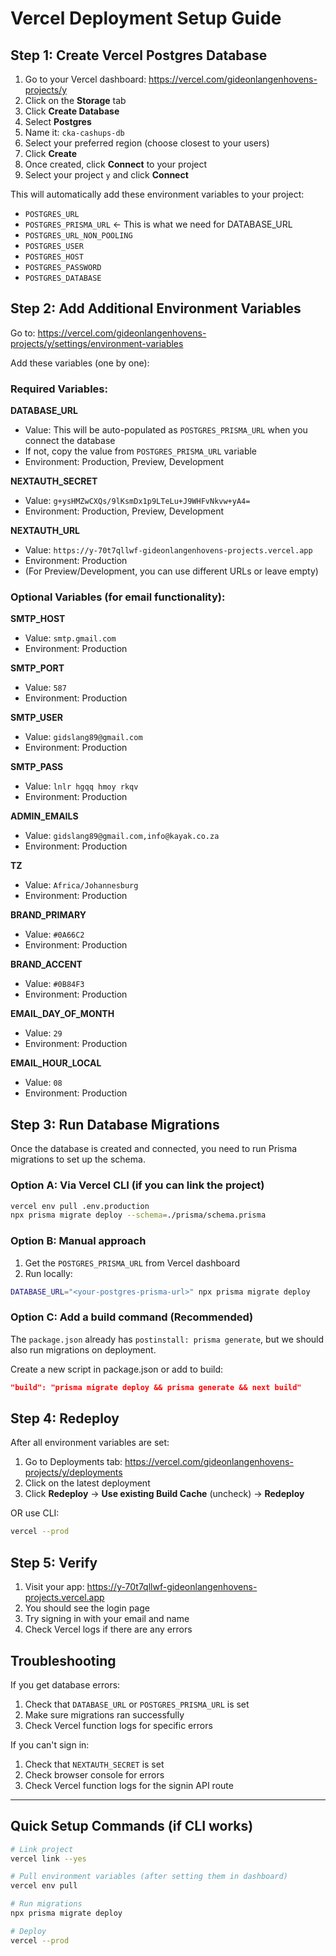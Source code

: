 # Vercel Deployment Setup Guide

## Step 1: Create Vercel Postgres Database

1. Go to your Vercel dashboard: https://vercel.com/gideonlangenhovens-projects/y
2. Click on the **Storage** tab
3. Click **Create Database**
4. Select **Postgres**
5. Name it: `cka-cashups-db`
6. Select your preferred region (choose closest to your users)
7. Click **Create**
8. Once created, click **Connect** to your project
9. Select your project `y` and click **Connect**

This will automatically add these environment variables to your project:
- `POSTGRES_URL`
- `POSTGRES_PRISMA_URL` ← This is what we need for DATABASE_URL
- `POSTGRES_URL_NON_POOLING`
- `POSTGRES_USER`
- `POSTGRES_HOST`
- `POSTGRES_PASSWORD`
- `POSTGRES_DATABASE`

## Step 2: Add Additional Environment Variables

Go to: https://vercel.com/gideonlangenhovens-projects/y/settings/environment-variables

Add these variables (one by one):

### Required Variables:

**DATABASE_URL**
- Value: This will be auto-populated as `POSTGRES_PRISMA_URL` when you connect the database
- If not, copy the value from `POSTGRES_PRISMA_URL` variable
- Environment: Production, Preview, Development

**NEXTAUTH_SECRET**
- Value: `g+ysHMZwCXQs/9lKsmDx1p9LTeLu+J9WHFvNkvw+yA4=`
- Environment: Production, Preview, Development

**NEXTAUTH_URL**
- Value: `https://y-70t7qllwf-gideonlangenhovens-projects.vercel.app`
- Environment: Production
- (For Preview/Development, you can use different URLs or leave empty)

### Optional Variables (for email functionality):

**SMTP_HOST**
- Value: `smtp.gmail.com`
- Environment: Production

**SMTP_PORT**
- Value: `587`
- Environment: Production

**SMTP_USER**
- Value: `gidslang89@gmail.com`
- Environment: Production

**SMTP_PASS**
- Value: `lnlr hgqq hmoy rkqv`
- Environment: Production

**ADMIN_EMAILS**
- Value: `gidslang89@gmail.com,info@kayak.co.za`
- Environment: Production

**TZ**
- Value: `Africa/Johannesburg`
- Environment: Production

**BRAND_PRIMARY**
- Value: `#0A66C2`
- Environment: Production

**BRAND_ACCENT**
- Value: `#0B84F3`
- Environment: Production

**EMAIL_DAY_OF_MONTH**
- Value: `29`
- Environment: Production

**EMAIL_HOUR_LOCAL**
- Value: `08`
- Environment: Production

## Step 3: Run Database Migrations

Once the database is created and connected, you need to run Prisma migrations to set up the schema.

### Option A: Via Vercel CLI (if you can link the project)
```bash
vercel env pull .env.production
npx prisma migrate deploy --schema=./prisma/schema.prisma
```

### Option B: Manual approach
1. Get the `POSTGRES_PRISMA_URL` from Vercel dashboard
2. Run locally:
```bash
DATABASE_URL="<your-postgres-prisma-url>" npx prisma migrate deploy
```

### Option C: Add a build command (Recommended)
The `package.json` already has `postinstall: prisma generate`, but we should also run migrations on deployment.

Create a new script in package.json or add to build:
```json
"build": "prisma migrate deploy && prisma generate && next build"
```

## Step 4: Redeploy

After all environment variables are set:

1. Go to Deployments tab: https://vercel.com/gideonlangenhovens-projects/y/deployments
2. Click on the latest deployment
3. Click **Redeploy** → **Use existing Build Cache** (uncheck) → **Redeploy**

OR use CLI:
```bash
vercel --prod
```

## Step 5: Verify

1. Visit your app: https://y-70t7qllwf-gideonlangenhovens-projects.vercel.app
2. You should see the login page
3. Try signing in with your email and name
4. Check Vercel logs if there are any errors

## Troubleshooting

If you get database errors:
1. Check that `DATABASE_URL` or `POSTGRES_PRISMA_URL` is set
2. Make sure migrations ran successfully
3. Check Vercel function logs for specific errors

If you can't sign in:
1. Check that `NEXTAUTH_SECRET` is set
2. Check browser console for errors
3. Check Vercel function logs for the signin API route

---

## Quick Setup Commands (if CLI works)

```bash
# Link project
vercel link --yes

# Pull environment variables (after setting them in dashboard)
vercel env pull

# Run migrations
npx prisma migrate deploy

# Deploy
vercel --prod
```
